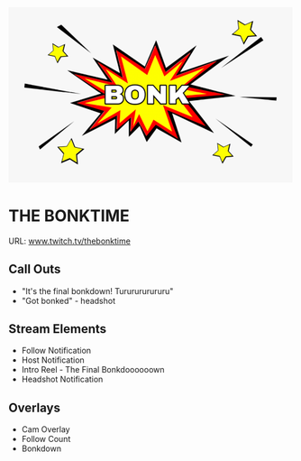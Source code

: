 ![Project Banner](bonk.png)

<a name="intro"></a> 
# THE BONKTIME 

URL: www.twitch.tv/thebonktime

## Call Outs

- "It's the final bonkdown! Tururururururu"
- "Got bonked" - headshot

## Stream Elements

- Follow Notification
- Host Notification
- Intro Reel - The Final Bonkdoooooown
- Headshot Notification

## Overlays

- Cam Overlay
- Follow Count
- Bonkdown
